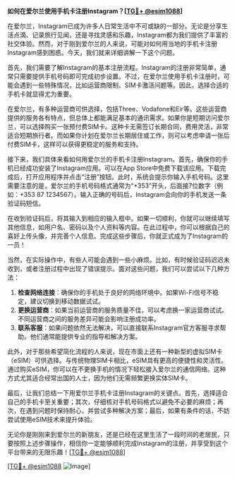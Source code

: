 **如何在爱尔兰使用手机卡注册Instagram？[[TG💪+ @esim1088](https://t.me/s/esim1088)]**

在爱尔兰，Instagram已成为许多人日常生活中不可或缺的一部分。无论是分享生活点滴、记录旅行见闻，还是寻找灵感和乐趣，Instagram都为我们提供了丰富的社交体验。然而，对于刚到爱尔兰的人来说，可能对如何用当地的手机卡注册Instagram感到困惑。今天，我们就来详细讲解一下这个问题。

首先，我们需要了解Instagram的基本注册流程。Instagram的注册非常简单，通常只需要提供手机号码即可完成初步设置。不过，在爱尔兰使用手机卡注册时，可能会遇到一些特殊情况，比如运营商限制、SIM卡激活问题等。因此，选择合适的手机卡就显得尤为重要。

在爱尔兰，有多种运营商可供选择，包括Three、Vodafone和Eir等。这些运营商提供的服务各有特点，但总体上都能满足基本的通讯需求。如果你是短期访问爱尔兰，可以选择购买一张预付费SIM卡。这种卡无需签订长期合同，费用灵活，非常适合短期旅行者。而如果你计划在爱尔兰长期居住或工作，则可以考虑申请一张后付费SIM卡，这样可以获得更稳定的服务和支持。

接下来，我们具体来看如何用爱尔兰的手机卡注册Instagram。首先，确保你的手机已经成功安装了Instagram应用。可以在App Store中免费下载该应用。下载完成后，打开应用程序并点击“注册”按钮。此时，系统会提示你输入手机号码。这里需要注意的是，爱尔兰的手机号码格式通常为“+353”开头，后面接7位数字（例如：+353 87 1234567）。输入正确的号码后，Instagram会向你的手机发送一条验证码短信。

在收到验证码后，将其输入到相应的输入框中。如果一切顺利，你就可以继续填写其他信息，如用户名、密码以及个人资料等内容。在此过程中，你可以根据自己的喜好上传头像，并完善个人信息。完成这些步骤后，你就正式成为了Instagram的一员！

当然，在实际操作中，有些人可能会遇到一些小麻烦。比如，有时候验证码迟迟未收到，或者注册过程中出现了错误提示。面对这些问题，我们可以尝试以下几种方法：

1. **检查网络连接**：确保你的手机处于良好的网络环境中。如果Wi-Fi信号不稳定，建议切换到移动数据试试。
2. **更换运营商**：如果当前运营商的服务质量不佳，可以考虑换一家运营商试试。不同运营商之间的服务差异可能会影响注册成功率。
3. **联系客服**：如果问题依然无法解决，可以直接联系Instagram官方客服寻求帮助。他们通常能提供专业的指导和解决方案。

此外，对于那些希望简化流程的人来说，现在市面上还有一种新型的虚拟SIM卡（eSIM）可供选择。与传统物理SIM卡相比，eSIM具有更高的便捷性和灵活性。通过购买eSIM，你可以在不更换手机的情况下轻松接入爱尔兰的通信网络。这种方式尤其适合经常出国的人士，因为他们无需频繁更换实体SIM卡。

最后，让我们总结一下用爱尔兰手机卡注册Instagram的关键点。首先，选择适合自己的手机卡至关重要；其次，仔细核对手机号码格式以避免不必要的麻烦；再次，在遇到问题时保持耐心，并尝试多种解决方案；最后，如果有条件的话，不妨尝试使用eSIM技术来提升体验。

无论你是刚刚来到爱尔兰的新朋友，还是已经在这里生活了一段时间的老居民，只要按照上述步骤操作，相信你一定能够顺利完成Instagram的注册，并享受到这个平台带来的无限乐趣！[[TG💪+ @esim1088](https://t.me/s/esim1088)]

[[TG💪+ @esim1088](https://t.me/s/esim1088) ![Image](https://i.postimg.cc/4NQfJmqS/Snipaste-2025-05-13-00-14-12.png)]